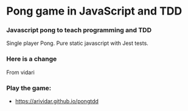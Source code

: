 # Pong game in JavaScript and TDD
### Javascript pong to teach programming and TDD

Single player Pong.
Pure static javascript with Jest tests.

### Here is a change
From vidari

### Play the game:
* https://arividar.github.io/pongtdd
